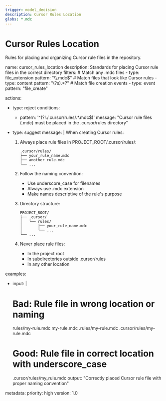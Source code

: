 ```yaml
---
trigger: model_decision
description: Cursor Rules Location
globs: *.mdc
---
```

# Cursor Rules Location

Rules for placing and organizing Cursor rule files in the repository.

<rule>
name: cursor_rules_location
description: Standards for placing Cursor rule files in the correct directory
filters:
  # Match any .mdc files
  - type: file_extension
    pattern: "\\.mdc$"
  # Match files that look like Cursor rules
  - type: content
    pattern: "(?s)<rule>.*?</rule>"
  # Match file creation events
  - type: event
    pattern: "file_create"

actions:
  - type: reject
    conditions:
      - pattern: '^(?!./.cursor/rules/.*.mdc$)'
        message: "Cursor rule files (.mdc) must be placed in the .cursor/rules directory"

  - type: suggest
    message: |
      When creating Cursor rules:

      1. Always place rule files in PROJECT_ROOT/.cursor/rules/:
         ```
         .cursor/rules/
         ├── your_rule_name.mdc
         ├── another_rule.mdc
         └── ...
         ```

      2. Follow the naming convention:
         - Use underscore_case for filenames
         - Always use .mdc extension
         - Make names descriptive of the rule's purpose

      3. Directory structure:
         ```
         PROJECT_ROOT/
         ├── .cursor/
         │   └── rules/
         │       ├── your_rule_name.mdc
         │       └── ...
         └── ...
         ```

      4. Never place rule files:
         - In the project root
         - In subdirectories outside .cursor/rules
         - In any other location

examples:
  - input: |
      # Bad: Rule file in wrong location or naming
      rules/my-rule.mdc
      my-rule.mdc
      .rules/my-rule.mdc
      .cursor/rules/my-rule.mdc

      # Good: Rule file in correct location with underscore_case
      .cursor/rules/my_rule.mdc
    output: "Correctly placed Cursor rule file with proper naming convention"

metadata:
  priority: high
  version: 1.0
</rule>